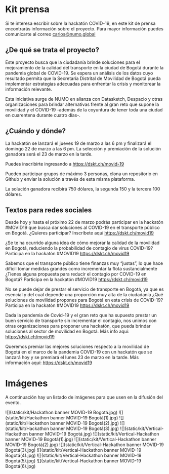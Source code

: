 # Kit prensa


Si te interesa escribir sobre la hackatón COVID-19, en este kit de prensa encontrarás información sobre el proyecto. Para mayor información puedes comunicarte al correo carlos@numo.global

## ¿De qué se trata el proyecto?

Este proyecto busca que la ciudadanía brinde soluciones para el mejoramiento de la calidad del transporte en la ciudad de Bogotá durante la pandemia global de COVID-19. Se espera un análisis de los datos cuyo resultado permita que la Secretaría Distrital de Movilidad de Bogotá pueda implementar estrategias adecuadas para enfrentar la crisis y monitorear la información relevante.

Esta iniciativa surge de NUMO en alianza con Datasketch, Despacio y otras organizaciones para brindar alternativas frente al gran reto que supone la movilidad y el COVID-19 -además de la coyuntura de tener toda una ciudad en cuarentena durante cuatro días-.

## ¿Cuándo y dónde?

La hackatón se lanzará el jueves 19 de marzo a las 6 pm y finalizará el domingo 22 de marzo a las 6 pm. La selección y premiación de la solución ganadora será el 23 de marzo en la tarde.

Puedes inscribirte ingresando a  https://dskt.ch/movid-19 

Pueden participar grupos de máximo 3 personas, clona un repositorio en Github y enviar la solución a través de esta misma plataforma. 

La solución ganadora recibirá 750 dólares, la segunda 150 y la tercera 100 dólares.

## Textos para redes sociales

Desde hoy y hasta el próximo 22 de marzo podrás participar en la hackatón #MOVID19 que busca dar soluciones al COVID-19 en el transporte público en Bogotá.
¿Quieres participar? Inscríbete aquí https://dskt.ch/movid19 

¿Se te ha ocurrido alguna idea de cómo mejorar la calidad de la movilidad en Bogotá, reduciendo la probabilidad de contagio de virus COVID-19?
Participa en la hackatón #MOVID19 https://dskt.ch/movid19 

Sabemos que el transporte público tiene finanzas muy “justas”, lo que hace difícil tomar medidas grandes como incrementar la flota sustancialmente ¿Tienes alguna propuesta para reducir el contagio por COVID-19 en Bogotá?
Participa en la hackatón #MOVID19 https://dskt.ch/movid19 

No se puede dejar de prestar el servicio de transporte en Bogotá, ya que es esencial y del cual depende una proporción muy alta de la ciudadanía ¿Qué soluciones de movilidad propones para Bogotá en esta crisis de COVID-19? Participa en la hackatón #MOVID19 https://dskt.ch/movid19 

Dada la pandemia de Covid-19 y el gran reto que ha supuesto prestar un buen servicio de transporte  sin incrementar el contagio, nos unimos con otras organizaciones para proponer una hackatón, que pueda brindar soluciones al sector de movilidad en Bogotá. Más info aquí:  https://dskt.ch/movid19 

Queremos premiar las mejores soluciones respecto a la movilidad de Bogotá en el marco de la pandemia COVID-19 con un hackatón que se lanzará hoy y se premiará el lunes 23 de marzo en la tarde. Más información aquí:  https://dskt.ch/movid19 


# Imágenes

A continuación hay un listado de imágenes para que usen en la difusión del evento.

![](static/kit/Hackathon banner MOVID-19 Bogotá.jpg)
![](static/kit/Hackathon banner MOVID-19 Bogotá(1).jpg)
![](static/kit/Hackathon banner MOVID-19 Bogotá(2).jpg)
![](static/kit/Hackathon banner MOVID-19 Bogotá(3).jpg)
![](static/kit/Vertical-Hackathon banner MOVID-19 Bogotá.jpg)
![](static/kit/Vertical-Hackathon banner MOVID-19 Bogotá(1).jpg)
![](static/kit/Vertical-Hackathon banner MOVID-19 Bogotá(2).jpg)
![](static/kit/Vertical-Hackathon banner MOVID-19 Bogotá(3).jpg)
![](static/kit/Vertical-Hackathon banner MOVID-19 Bogotá(4).jpg)
![](static/kit/Vertical-Hackathon banner MOVID-19 Bogotá(5).jpg)
![](static/kit/Vertical-Hackathon banner MOVID-19 Bogotá(6).jpg)

